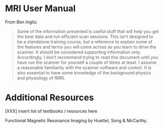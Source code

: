 # MRI User Manual

From Ben Inglis:
> Some of the information presented is useful stuff that will help you get the best data and run efficient scan sessions. This isn’t designed to be a standalone training course, but a reference to explain some of the features and terms you will come across as you learn to drive the scanner. It should be considered supporting information only. Accordingly, I don’t recommend trying to read this document until you have run the scanner for yourself a couple of times at least. I assume a reasonable familiarity with the scanner software and control. It is also essential to have some knowledge of the background physics and physiology of fMRI.

# Additional Resources

[XXX] insert list of textbooks / resources here

Functional Magnetic Resonance Imaging by Huettel, Song & McCarthy.
